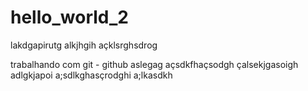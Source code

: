 # hello_world_2
lakdgapirutg
alkjhgih
açklsrghsdrog

trabalhando com git - github
aslegag
açsdkfhaçsodgh
çalsekjgasoigh
adlgkjapoi
a;sdlkghasçrodghi
a;lkasdkh
